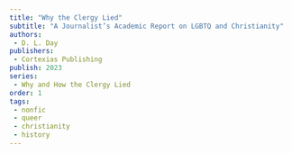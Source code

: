 ```yaml
---
title: "Why the Clergy Lied"
subtitle: "A Journalist’s Academic Report on LGBTQ and Christianity"
authors: 
 - D. L. Day
publishers: 
 - Cortexias Publishing
publish: 2023
series: 
 - Why and How the Clergy Lied
order: 1
tags: 
 - nonfic
 - queer
 - christianity
 - history
---
```

